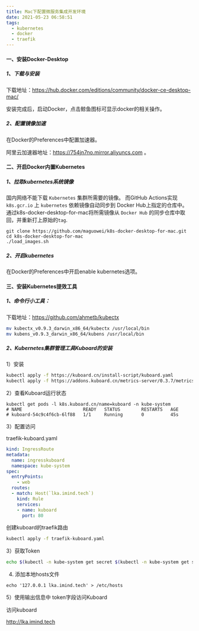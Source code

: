```yaml
---
title: Mac下配置微服务集成开发环境
date: 2021-05-23 06:58:51
tags:
  - kubernetes
  - docker
  - traefik
---
```


#### 一、安装Docker-Desktop

##### 1、下载与安装

下载地址：https://hub.docker.com/editions/community/docker-ce-desktop-mac/

安装完成后，启动Docker，点击鲸鱼图标可显示docker的相关操作。

##### 2、配置镜像加速

在Docker的Preferences中配置加速器。

阿里云加速器地址：https://754jn7no.mirror.aliyuncs.com 。

#### 二、开启Docker内置Kubernetes

##### 1、拉取kubernetes系统镜像

国内网络不能下载 `Kubernetes` 集群所需要的镜像。 而GitHub Actions实现 `k8s.gcr.io` 上 `kubernetes` 依赖镜像自动同步到 Docker Hub上指定的仓库中。 通过k8s-docker-desktop-for-mac将所需镜像从 `Docker Hub` 的同步仓库中取回，并重新打上原始的`tag`. 

```shell
git clone https://github.com/maguowei/k8s-docker-desktop-for-mac.git
cd k8s-docker-desktop-for-mac
./load_images.sh
```

##### 2、开启kubernetes

在Docker的Preferences中开启enable kubernetes选项。

#### 三、安装Kubernetes提效工具

##### 1、命令行小工具：

下载地址：https://github.com/ahmetb/kubectx

```sh
mv kubectx_v0.9.3_darwin_x86_64/kubectx /usr/local/bin
mv kubens_v0.9.3_darwin_x86_64/kubens /usr/local/bin
```

##### 2、Kubernetes集群管理工具Kuboard的安装

1）安装

```sh
kubectl apply -f https://kuboard.cn/install-script/kuboard.yaml
kubectl apply -f https://addons.kuboard.cn/metrics-server/0.3.7/metrics-server.yaml
```

2）查看Kuboard运行状态

```shell
kubectl get pods -l k8s.kuboard.cn/name=kuboard -n kube-system
# NAME                       READY   STATUS        RESTARTS   AGE
# kuboard-54c9c4f6cb-6lf88   1/1     Running       0          45s
```

3）配置访问

traefik-kuboard.yaml

```yaml
kind: IngressRoute
metadata:
  name: ingresskuboard
  namespace: kube-system
spec:
  entryPoints:
    - web
  routes:
  - match: Host(`lka.imind.tech`)
    kind: Rule
    services:
    - name: kuboard
      port: 80
```

创建kuboard的traefik路由

```sh
kubectl apply -f traefik-kuboard.yaml
```

3）获取Token

```sh
echo $(kubectl -n kube-system get secret $(kubectl -n kube-system get secret | grep kuboard-user | awk '{print $1}') -o go-template='{{.data.token}}' | base64 -d)
```

4)  添加本地hosts文件

```shell
echo '127.0.0.1	lka.imind.tech' > /etc/hosts
```

5）使用输出信息中 token字段访问Kuboard

访问kuboard

http://lka.imind.tech

##### 
